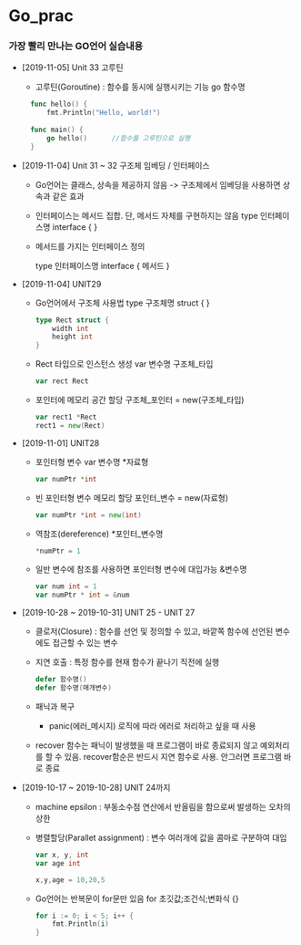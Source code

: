 # Go_prac
###  가장 빨리 만나는 GO언어 실습내용

- [2019-11-05] Unit 33 고루틴 

  - 고루틴(Goroutine) : 함수를 동시에 실행시키는 기능 
go 함수명
    
  ```go
    func hello() {
        fmt.Println("Hello, world!")
    
    func main() {
        go hello()		//함수를 고루틴으로 실행
    }
    ```
    
    
  
- [2019-11-04] Unit 31 ~ 32 구조체 임베딩 / 인터페이스

  - Go언어는 클래스, 상속을 제공하지 않음 -> 구조체에서 임베딩을 사용하면 상속과 같은 효과

  - 인터페이스는 메서드 집합. 단, 메서드 자체를 구현하지는 않음
    type 인터페이스명 interface {  }
  
  - 메서드를 가지는 인터페이스 정의
  
    type 인터페이스명 interface { 메서드 }
  
  
  
- [2019-11-04] UNIT29

  - Go언어에서 구조체 사용법 type 구조체명 struct { }

    ```go
    type Rect struct {
    	width int
    	height int
    }
    ```
    
  - Rect  타입으로 인스턴스 생성 var 변수명 구조체_타입
  
    ```go
    var rect Rect
    ```
  
  - 포인터에 메모리 공간 할당 구조체_포인터 = new(구조체_타입)
  
    ```go
    var rect1 *Rect
    rect1 = new(Rect)
    ```
  
    
  
- [2019-11-01] UNIT28

  - 포인터형 변수 var 변수명 *자료형

    ```go
    var numPtr *int
    ```
  
  - 빈 포인터형 변수 메모리 할당 포인터_변수 = new(자료형)
  
    ```go
    var numPtr *int = new(int)
    ```
  
  - 역참조(dereference) *포인터_변수명
  
    ```go
    *numPtr = 1
    ```
  
  - 일반 변수에 참조를 사용하면 포인터형 변수에 대입가능 &변수명
  
    ```go
    var num int = 1
    var numPtr * int = &num
    ```
  
    
  
- [2019-10-28 ~ 2019-10-31] UNIT 25 - UNIT 27

  - 클로저(Closure) : 함수를 선언 및 정의할 수 있고, 바깥쪽 함수에 선언된 변수에도 접근할 수 있는 변수

  - 지연 호출 : 특정 함수를 현재 함수가 끝나기 직전에 실행

    ```go
    defer 함수명()
    defer 함수명(매개변수)
    ```
  
  - 패닉과 복구 

    - panic(에러_메시지) 로직에 따라 에러로 처리하고 싶을 때 사용
  - recover 함수는 패닉이 발생했을 때 프로그램이 바로 종료되지 않고 예외처리를 할 수 있음. 
      recover함순은 반드시 지연 함수로 사용. 안그러면 프로그램 바로 종료 
  
- [2019-10-17 ~ 2019-10-28] UNIT 24까지 

  - machine epsilon : 부동소수점 연산에서 반올림을 함으로써 발생하는 오차의 상한

  - 병렬할당(Parallet assignment) :  변수 여러개에 값을 콤마로 구분하여 대입

    ```go
    var x, y, int
    var age int
    
    x,y,age = 10,20,5
    ```

    

  - Go언어는 반복문이 for문만 있음
    for 초깃값;조건식;변화식 {}

    ```go
    for i := 0; i < 5; i++ {
    	fmt.Println(i)
    }
    ```

    

    
